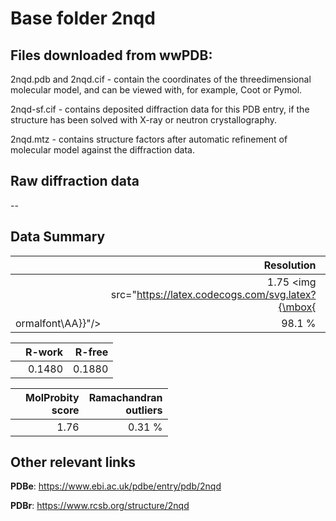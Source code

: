 # Base folder 2nqd

## Files downloaded from wwPDB:

2nqd.pdb and 2nqd.cif - contain the coordinates of the threedimensional molecular model, and can be viewed with, for example, Coot or Pymol.

2nqd-sf.cif - contains deposited diffraction data for this PDB entry, if the structure has been solved with X-ray or neutron crystallography.

2nqd.mtz - contains structure factors after automatic refinement of molecular model against the diffraction data.

## Raw diffraction data

--<br> 

## Data Summary
|   | Resolution | Completeness| I/sigma |
|---|-------------:|----------------:|--------------:|
|   |1.75 <img src="https://latex.codecogs.com/svg.latex?{\mbox{
ormalfont\AA}}"/>|98.1  %|<img width=50/>12.10|

|   | **R-work**| **R-free**   
|---|-------------:|----------------:|           
||0.1480|0.1880|

|   |**MolProbity<br>score**| **Ramachandran<br>outliers** 
|---|-------------:|----------------:|
||1.76|0.31 %|

## Other relevant links 
**PDBe**:  https://www.ebi.ac.uk/pdbe/entry/pdb/2nqd
 
**PDBr**: https://www.rcsb.org/structure/2nqd 

